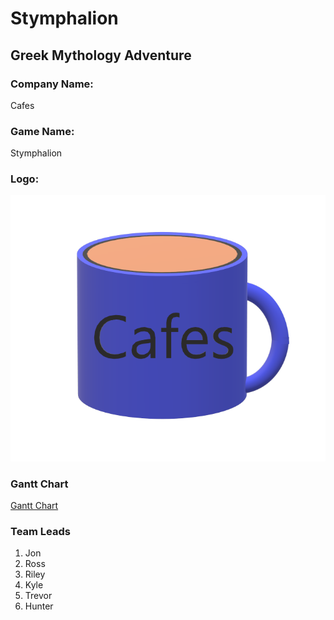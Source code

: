 # Stymphalion

## Greek Mythology Adventure

### Company Name: 
Cafes

### Game Name: 
Stymphalion

### Logo:
![Logo](https://github.com/Kalak30/Stymphalion/blob/main/doc/CS383logo02.png)

### Gantt Chart

[Gantt Chart](https://docs.google.com/spreadsheets/d/1b0zSXoiD8BN8in2A2UPuGblmR1sVOjThWgHrNgWjNc8/edit#gid=0)
### Team Leads

1. Jon
2. Ross
3. Riley
4. Kyle
5. Trevor
6. Hunter
